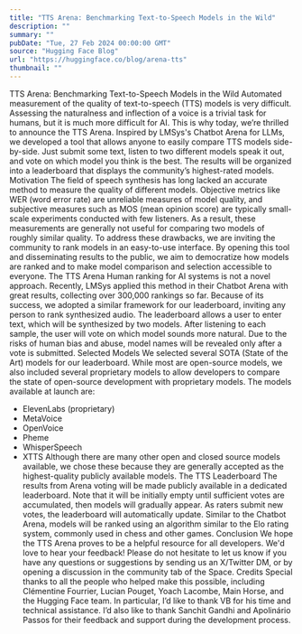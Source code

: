 ```yaml
---
title: "TTS Arena: Benchmarking Text-to-Speech Models in the Wild"
description: ""
summary: ""
pubDate: "Tue, 27 Feb 2024 00:00:00 GMT"
source: "Hugging Face Blog"
url: "https://huggingface.co/blog/arena-tts"
thumbnail: ""
---
```


TTS Arena: Benchmarking Text-to-Speech Models in the Wild
Automated measurement of the quality of text-to-speech (TTS) models is very difficult. Assessing the naturalness and inflection of a voice is a trivial task for humans, but it is much more difficult for AI. This is why today, we’re thrilled to announce the TTS Arena. Inspired by LMSys's Chatbot Arena for LLMs, we developed a tool that allows anyone to easily compare TTS models side-by-side. Just submit some text, listen to two different models speak it out, and vote on which model you think is the best. The results will be organized into a leaderboard that displays the community’s highest-rated models.
Motivation
The field of speech synthesis has long lacked an accurate method to measure the quality of different models. Objective metrics like WER (word error rate) are unreliable measures of model quality, and subjective measures such as MOS (mean opinion score) are typically small-scale experiments conducted with few listeners. As a result, these measurements are generally not useful for comparing two models of roughly similar quality. To address these drawbacks, we are inviting the community to rank models in an easy-to-use interface. By opening this tool and disseminating results to the public, we aim to democratize how models are ranked and to make model comparison and selection accessible to everyone.
The TTS Arena
Human ranking for AI systems is not a novel approach. Recently, LMSys applied this method in their Chatbot Arena with great results, collecting over 300,000 rankings so far. Because of its success, we adopted a similar framework for our leaderboard, inviting any person to rank synthesized audio.
The leaderboard allows a user to enter text, which will be synthesized by two models. After listening to each sample, the user will vote on which model sounds more natural. Due to the risks of human bias and abuse, model names will be revealed only after a vote is submitted.
Selected Models
We selected several SOTA (State of the Art) models for our leaderboard. While most are open-source models, we also included several proprietary models to allow developers to compare the state of open-source development with proprietary models.
The models available at launch are:
- ElevenLabs (proprietary)
- MetaVoice
- OpenVoice
- Pheme
- WhisperSpeech
- XTTS
Although there are many other open and closed source models available, we chose these because they are generally accepted as the highest-quality publicly available models.
The TTS Leaderboard
The results from Arena voting will be made publicly available in a dedicated leaderboard. Note that it will be initially empty until sufficient votes are accumulated, then models will gradually appear. As raters submit new votes, the leaderboard will automatically update.
Similar to the Chatbot Arena, models will be ranked using an algorithm similar to the Elo rating system, commonly used in chess and other games.
Conclusion
We hope the TTS Arena proves to be a helpful resource for all developers. We'd love to hear your feedback! Please do not hesitate to let us know if you have any questions or suggestions by sending us an X/Twitter DM, or by opening a discussion in the community tab of the Space.
Credits
Special thanks to all the people who helped make this possible, including Clémentine Fourrier, Lucian Pouget, Yoach Lacombe, Main Horse, and the Hugging Face team. In particular, I’d like to thank VB for his time and technical assistance. I’d also like to thank Sanchit Gandhi and Apolinário Passos for their feedback and support during the development process.